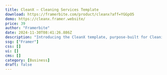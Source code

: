 ```yaml
---
title: CleanX — Cleaning Services Template
download: https://framerbite.com/product/cleanx?aff=YGGpO5
demo: https://cleanx.framer.website/
price: 39
author: "Framerbite"
date: 2024-11-30T08:41:26.886Z
description: "Introducing the CleanX template, purpose-built for Cleaning Services & Local Businesses to shine in the digital realm. With 14 meticulously crafted complete pages, this template helps you build an awesome small business website."
ssg: ["Framer"]
css: []
ui: []
cms: []
category: [Business]
draft: false
---
```

